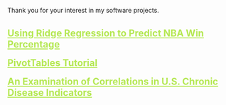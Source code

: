 Thank you for your interest in my software projects.
<br/><br/>
<h2 style="margin: 0;"><a href="/DataScience/RidgeRegressionNBA" target="_blank" style="color:#B5E853">Using Ridge Regression to Predict NBA Win Percentage</a></h2>
<br/>
<h2 style="margin: 0;"><a href="/AdvancedDataScience/PivotTables" target="_blank" style="color:#B5E853">PivotTables Tutorial</a></h2>
<br/>
<h2 style="margin: 0;"><a href="/AdvancedDataScience/USChronicDiseaseIndicators" target="_blank" style="color:#B5E853">An Examination of Correlations in U.S. Chronic Disease Indicators</a></h2>

